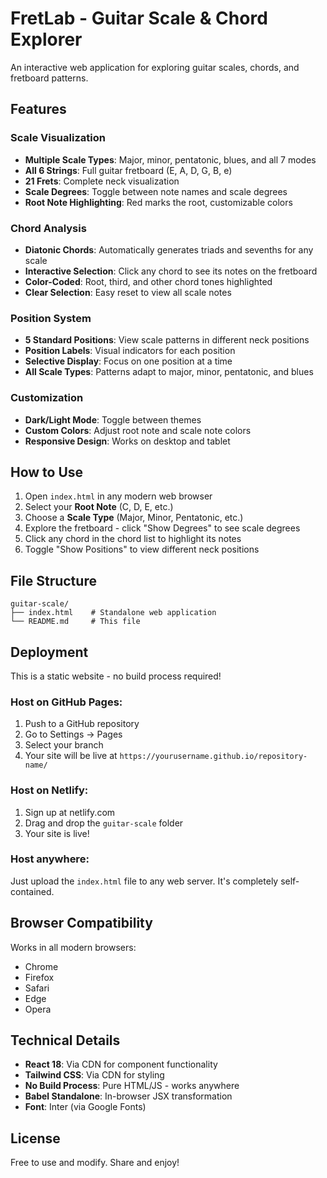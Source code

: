 # FretLab - Guitar Scale & Chord Explorer

An interactive web application for exploring guitar scales, chords, and fretboard patterns.

## Features

### Scale Visualization
- **Multiple Scale Types**: Major, minor, pentatonic, blues, and all 7 modes
- **All 6 Strings**: Full guitar fretboard (E, A, D, G, B, e)
- **21 Frets**: Complete neck visualization
- **Scale Degrees**: Toggle between note names and scale degrees
- **Root Note Highlighting**: Red marks the root, customizable colors

### Chord Analysis
- **Diatonic Chords**: Automatically generates triads and sevenths for any scale
- **Interactive Selection**: Click any chord to see its notes on the fretboard
- **Color-Coded**: Root, third, and other chord tones highlighted
- **Clear Selection**: Easy reset to view all scale notes

### Position System
- **5 Standard Positions**: View scale patterns in different neck positions
- **Position Labels**: Visual indicators for each position
- **Selective Display**: Focus on one position at a time
- **All Scale Types**: Patterns adapt to major, minor, pentatonic, and blues

### Customization
- **Dark/Light Mode**: Toggle between themes
- **Custom Colors**: Adjust root note and scale note colors
- **Responsive Design**: Works on desktop and tablet

## How to Use

1. Open `index.html` in any modern web browser
2. Select your **Root Note** (C, D, E, etc.)
3. Choose a **Scale Type** (Major, Minor, Pentatonic, etc.)
4. Explore the fretboard - click "Show Degrees" to see scale degrees
5. Click any chord in the chord list to highlight its notes
6. Toggle "Show Positions" to view different neck positions

## File Structure

```
guitar-scale/
├── index.html    # Standalone web application
└── README.md     # This file
```

## Deployment

This is a static website - no build process required!

### Host on GitHub Pages:
1. Push to a GitHub repository
2. Go to Settings → Pages
3. Select your branch
4. Your site will be live at `https://yourusername.github.io/repository-name/`

### Host on Netlify:
1. Sign up at netlify.com
2. Drag and drop the `guitar-scale` folder
3. Your site is live!

### Host anywhere:
Just upload the `index.html` file to any web server. It's completely self-contained.

## Browser Compatibility

Works in all modern browsers:
- Chrome
- Firefox
- Safari
- Edge
- Opera

## Technical Details

- **React 18**: Via CDN for component functionality
- **Tailwind CSS**: Via CDN for styling
- **No Build Process**: Pure HTML/JS - works anywhere
- **Babel Standalone**: In-browser JSX transformation
- **Font**: Inter (via Google Fonts)

## License

Free to use and modify. Share and enjoy!

